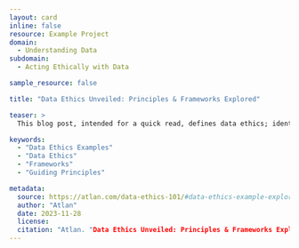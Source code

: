 ```yaml
---
layout: card
inline: false
resource: Example Project
domain:
  - Understanding Data
subdomain:
  - Acting Ethically with Data

sample_resource: false

title: "Data Ethics Unveiled: Principles & Frameworks Explored"

teaser: >
  This blog post, intended for a quick read, defines data ethics; identifies various reasons as to why data ethics is so important; outlines useful frameworks, guiding principles, and challenges of data ethics; and describes real world examples of data ethics, including the situations, concerns, and outcomes of each.

keywords:
  - "Data Ethics Examples"
  - "Data Ethics"
  - "Frameworks"
  - "Guiding Principles"

metadata:
  source: https://atlan.com/data-ethics-101/#data-ethics-example-exploring-real-world-scenarios
  author: "Atlan"
  date: 2023-11-28
  license:
  citation: "Atlan. "Data Ethics Unveiled: Principles & Frameworks Explored." https://atlan.com/data-ethics-101/#data-ethics-example-exploring-real-world-scenarios. Accessed on 29 June 2024."
---
```

